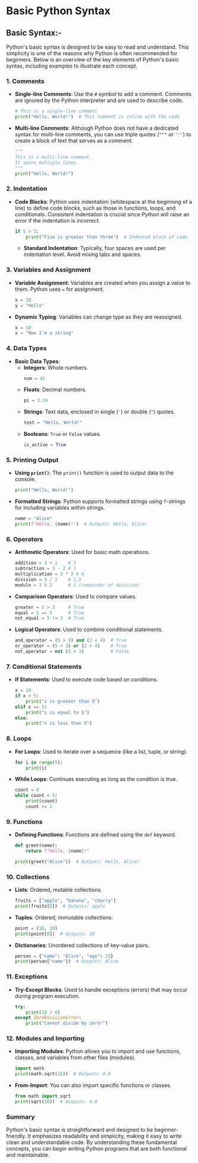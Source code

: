 # **Basic Python Syntax**
## Basic Syntax:-

Python's basic syntax is designed to be easy to read and understand. This simplicity is one of the reasons why Python is often recommended for beginners. Below is an overview of the key elements of Python's basic syntax, including examples to illustrate each concept.

### 1. **Comments**

- **Single-line Comments**: Use the `#` symbol to add a comment. Comments are ignored by the Python interpreter and are used to describe code.
  
  ```python
  # This is a single-line comment
  print("Hello, World!")  # This comment is inline with the code
  ```

- **Multi-line Comments**: Although Python does not have a dedicated syntax for multi-line comments, you can use triple quotes (`"""` or `'''`) to create a block of text that serves as a comment.

  ```python
  """
  This is a multi-line comment.
  It spans multiple lines.
  """
  print("Hello, World!")
  ```

### 2. **Indentation**

- **Code Blocks**: Python uses indentation (whitespace at the beginning of a line) to define code blocks, such as those in functions, loops, and conditionals. Consistent indentation is crucial since Python will raise an error if the indentation is incorrect.

  ```python
  if 5 > 3:
      print("Five is greater than three")  # Indented block of code
  ```

  - **Standard Indentation**: Typically, four spaces are used per indentation level. Avoid mixing tabs and spaces.

### 3. **Variables and Assignment**

- **Variable Assignment**: Variables are created when you assign a value to them. Python uses `=` for assignment.
  
  ```python
  x = 10
  y = "Hello"
  ```

- **Dynamic Typing**: Variables can change type as they are reassigned.

  ```python
  x = 10
  x = "Now I'm a string"
  ```

### 4. **Data Types**

- **Basic Data Types**:
  - **Integers**: Whole numbers.
    ```python
    num = 42
    ```
  - **Floats**: Decimal numbers.
    ```python
    pi = 3.14
    ```
  - **Strings**: Text data, enclosed in single (`'`) or double (`"`) quotes.
    ```python
    text = "Hello, World!"
    ```
  - **Booleans**: `True` or `False` values.
    ```python
    is_active = True
    ```

### 5. **Printing Output**

- **Using `print()`**: The `print()` function is used to output data to the console.
  
  ```python
  print("Hello, World!")
  ```

- **Formatted Strings**: Python supports formatted strings using `f`-strings for including variables within strings.
  
  ```python
  name = "Alice"
  print(f"Hello, {name}!")  # Outputs: Hello, Alice!
  ```

### 6. **Operators**

- **Arithmetic Operators**: Used for basic math operations.
  ```python
  addition = 3 + 2    # 5
  subtraction = 3 - 2 # 1
  multiplication = 3 * 2 # 6
  division = 3 / 2    # 1.5
  modulo = 3 % 2      # 1 (remainder of division)
  ```

- **Comparison Operators**: Used to compare values.
  ```python
  greater = 5 > 3     # True
  equal = 5 == 5      # True
  not_equal = 5 != 3  # True
  ```

- **Logical Operators**: Used to combine conditional statements.
  ```python
  and_operator = (5 > 3) and (2 < 4)  # True
  or_operator = (5 > 3) or (2 > 4)    # True
  not_operator = not (5 > 3)          # False
  ```

### 7. **Conditional Statements**

- **If Statements**: Used to execute code based on conditions.
  ```python
  x = 10
  if x > 5:
      print("x is greater than 5")
  elif x == 5:
      print("x is equal to 5")
  else:
      print("x is less than 5")
  ```

### 8. **Loops**

- **For Loops**: Used to iterate over a sequence (like a list, tuple, or string).
  ```python
  for i in range(5):
      print(i)
  ```

- **While Loops**: Continues executing as long as the condition is true.
  ```python
  count = 0
  while count < 5:
      print(count)
      count += 1
  ```

### 9. **Functions**

- **Defining Functions**: Functions are defined using the `def` keyword.
  ```python
  def greet(name):
      return f"Hello, {name}!"

  print(greet("Alice"))  # Outputs: Hello, Alice!
  ```

### 10. **Collections**

- **Lists**: Ordered, mutable collections.
  ```python
  fruits = ["apple", "banana", "cherry"]
  print(fruits[0])  # Outputs: apple
  ```

- **Tuples**: Ordered, immutable collections.
  ```python
  point = (10, 20)
  print(point[0])  # Outputs: 10
  ```

- **Dictionaries**: Unordered collections of key-value pairs.
  ```python
  person = {"name": "Alice", "age": 25}
  print(person["name"])  # Outputs: Alice
  ```

### 11. **Exceptions**

- **Try-Except Blocks**: Used to handle exceptions (errors) that may occur during program execution.
  ```python
  try:
      print(10 / 0)
  except ZeroDivisionError:
      print("Cannot divide by zero!")
  ```

### 12. **Modules and Importing**

- **Importing Modules**: Python allows you to import and use functions, classes, and variables from other files (modules).
  ```python
  import math
  print(math.sqrt(16))  # Outputs: 4.0
  ```

- **From-Import**: You can also import specific functions or classes.
  ```python
  from math import sqrt
  print(sqrt(16))  # Outputs: 4.0
  ```

### Summary

Python's basic syntax is straightforward and designed to be beginner-friendly. It emphasizes readability and simplicity, making it easy to write clean and understandable code. By understanding these fundamental concepts, you can begin writing Python programs that are both functional and maintainable.



